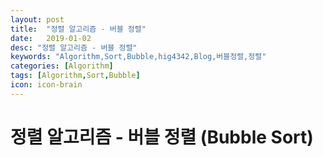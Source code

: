 ```yaml
---
layout: post
title:  "정렬 알고리즘 - 버블 정렬"
date:   2019-01-02
desc: "정렬 알고리즘 - 버블 정렬"
keywords: "Algorithm,Sort,Bubble,hig4342,Blog,버블정렬,정렬"
categories: [Algorithm]
tags: [Algorithm,Sort,Bubble]
icon: icon-brain
---
```


# 정렬 알고리즘 - 버블 정렬 (Bubble Sort)

##
